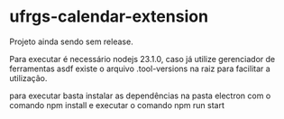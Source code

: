 # ufrgs-calendar-extension

Projeto ainda sendo sem release.

Para executar é necessário nodejs 23.1.0, caso já utilize gerenciador de ferramentas asdf
existe o arquivo .tool-versions na raiz para facilitar a utilização.

para executar basta instalar as dependências na pasta electron com o comando npm install e executar o comando npm run start